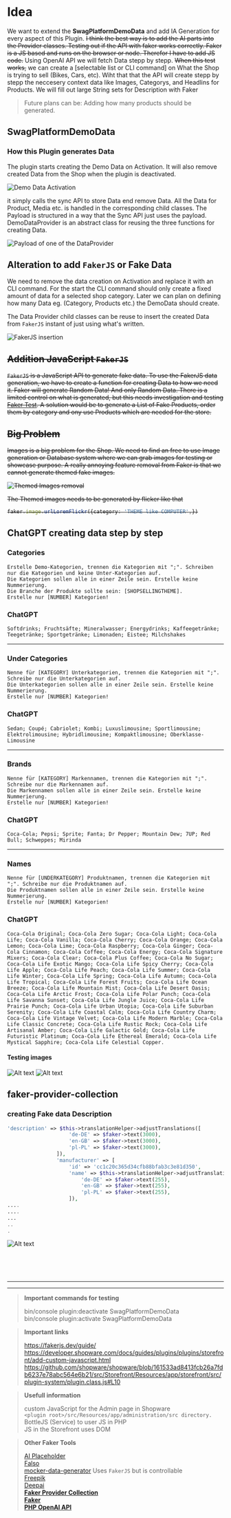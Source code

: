 # Idea

We want to extend the **SwagPlatformDemoData** and add IA Generation for every aspect of this Plugin. 
<strike>I think the best way is to add the AI parts into the Provider classes. Testing out if the API with faker works correctly.
Faker is a JS based and runs on the browser or node. Therefor I have to add JS code.</strike>
Using OpenAI API we will fetch Data stepp by stepp. <strike>When this test works,</strike> we can create a [selectable list or CLI command] on What the Shop is trying to sell (Bikes, Cars, etc). Wiht that that the API will create stepp by stepp the neccesery context data like Images, Categorys, and Headlins for Products. We will fill out large String sets for Description with Faker

> Future plans can be: Adding how many products should be generated.

## SwagPlatformDemoData

### How this Plugin generates Data

The plugin starts creating the Demo Data on Activation. It will also remove created Data from the Shop when the plugin is deactivated.

![Demo Data Activation](image-3.png) 

it simply calls the sync API to store Data end remove Data. All the Data for Product, Media etc. is handled in the corresponding child classes. The Payload is structured in a way that the Sync API just uses the payload. DemoDataProvider is an abstract class for reusing the three functions for creating Data.

![Payload of one of the DataProvider](image-4.png)


## Alteration to add `FakerJS` or Fake Data

We need to remove the data creation on Activation and replace it with an CLI command. For the start the CLI command should only create a fixed amount of data for a selected shop category. Later we can plan on defining how many Data eg. (Category, Products etc.) the DemoData should create.

The Data Provider child classes can be reuse to insert the created Data from `FakerJS` instant of just using what's written.

![FakerJS insertion](image-5.png)

<strike>

## Addition JavaScript `FakerJS` 

`FakerJS` is a JavaScript API to generate fake data. To use the FakerJS data generation, we have to create a function for creating Data to how we need it. Faker will generate Random Data! And only Random Data. There is a limited control on what is generated, but this needs investigation and testing [Faker Test](https://runkit.com/haylan/65702eab4c1a5f0008ab4eaf). A solution would be to generate a List of Fake Products, order them by category and ony use Products which are needed for the store.

## Big Problem

Images is a big problem for the Shop. We need to find an free to use Image generation or Database system where we can grab images for testing or showcase purpose. A really annoying feature removal from Faker is that we cannot generate themed fake images. 

![Themed Images removal](image-6.png)

The Themed images needs to be generated by flicker like that 
```typescript 
faker.image.urlLoremFlickr({category: 'THEME like COMPUTER',})
```

</strike>

## ChatGPT creating data step by step

### Categories
```
Erstelle Demo-Kategorien, trennen die Kategorien mit ";". Schreiben nur die Kategorien und keine Unter-Kategorien auf.
Die Kategorien sollen alle in einer Zeile sein. Erstelle keine Nummerierung.
Die Branche der Produkte sollte sein: [SHOPSELLINGTHEME].
Erstelle nur [NUMBER] Kategorien!
```
### ChatGPT
```
Softdrinks; Fruchtsäfte; Mineralwasser; Energydrinks; Kaffeegetränke; Teegetränke; Sportgetränke; Limonaden; Eistee; Milchshakes

```
---

### Under Categories
```
Nenne für [KATEGORY] Unterkategorien, trennen die Kategorien mit ";". Schreibe nur die Unterkategorien auf.
Die Unterkategorien sollen alle in einer Zeile sein. Erstelle keine Nummerierung.
Erstelle nur [NUMBER] Kategorien!
```
### ChatGPT
```
Sedan; Coupé; Cabriolet; Kombi; Luxuslimousine; Sportlimousine; Elektrolimousine; Hybridlimousine; Kompaktlimousine; Oberklasse-Limousine
```

---

### Brands
```
Nenne für [KATEGORY] Markennamen, trennen die Kategorien mit ";". Schreibe nur die Markennamen auf.
Die Markennamen sollen alle in einer Zeile sein. Erstelle keine Nummerierung.
Erstelle nur [NUMBER] Kategorien!
```
### ChatGPT
```
Coca-Cola; Pepsi; Sprite; Fanta; Dr Pepper; Mountain Dew; 7UP; Red Bull; Schweppes; Mirinda
```

---

### Names
```
Nenne für [UNDERKATEGORY] Produktnamen, trennen die Kategorien mit ";". Schreibe nur die Produktnamen auf.
Die Produktnamen sollen alle in einer Zeile sein. Erstelle keine Nummerierung.
Erstelle nur [NUMBER] Kategorien!
```

### ChatGPT
```
Coca-Cola Original; Coca-Cola Zero Sugar; Coca-Cola Light; Coca-Cola Life; Coca-Cola Vanilla; Coca-Cola Cherry; Coca-Cola Orange; Coca-Cola Lemon; Coca-Cola Lime; Coca-Cola Raspberry; Coca-Cola Ginger; Coca-Cola Cinnamon; Coca-Cola Coffee; Coca-Cola Energy; Coca-Cola Signature Mixers; Coca-Cola Clear; Coca-Cola Plus Coffee; Coca-Cola No Sugar; Coca-Cola Life Exotic Mango; Coca-Cola Life Spicy Cherry; Coca-Cola Life Apple; Coca-Cola Life Peach; Coca-Cola Life Summer; Coca-Cola Life Winter; Coca-Cola Life Spring; Coca-Cola Life Autumn; Coca-Cola Life Tropical; Coca-Cola Life Forest Fruits; Coca-Cola Life Ocean Breeze; Coca-Cola Life Mountain Mist; Coca-Cola Life Desert Oasis; Coca-Cola Life Arctic Frost; Coca-Cola Life Polar Punch; Coca-Cola Life Savanna Sunset; Coca-Cola Life Jungle Juice; Coca-Cola Life Prairie Punch; Coca-Cola Life Urban Utopia; Coca-Cola Life Suburban Serenity; Coca-Cola Life Coastal Calm; Coca-Cola Life Country Charm; Coca-Cola Life Vintage Velvet; Coca-Cola Life Modern Marble; Coca-Cola Life Classic Concrete; Coca-Cola Life Rustic Rock; Coca-Cola Life Artisanal Amber; Coca-Cola Life Galactic Gold; Coca-Cola Life Futuristic Platinum; Coca-Cola Life Ethereal Emerald; Coca-Cola Life Mystical Sapphire; Coca-Cola Life Celestial Copper.
```

#### Testing images
![Alt text](image-7.png) ![Alt text](image-8.png)


## faker-provider-collection

### creating Fake data Description 

```PHP
'description' => $this->translationHelper->adjustTranslations([
                    'de-DE' => $faker->text(3000),
                    'en-GB' => $faker->text(3000),
                    'pl-PL' => $faker->text(3000),
                ]),
                'manufacturer' => [
                    'id' => 'cc1c20c365d34cfb88bfab3c3e81d350',
                    'name' => $this->translationHelper->adjustTranslations([
                        'de-DE' => $faker->text(255),
                        'en-GB' => $faker->text(255),
                        'pl-PL' => $faker->text(255),
                    ]),
....
....
...
..
.
```
![Alt text](image-9.png)




<br><br><br>

---
---

> **Important commands for testing**
>
>bin/console plugin:deactivate SwagPlatformDemoData <br>
>bin/console plugin:activate SwagPlatformDemoData

> **Important links**
>
>https://fakerjs.dev/guide/<br>
>https://developer.shopware.com/docs/guides/plugins/plugins/storefront/add-custom-javascript.html<br>
>https://github.com/shopware/shopware/blob/161533ad8413fcb26a7fdb6237e78abc564e6b21/src/Storefront/Resources/app/storefront/src/plugin-system/plugin.class.js#L10<br>

> **Usefull information**<br>
>
> custom JavaScript for the Admin page in Shopware<br>
>`<plugin root>/src/Resources/app/administration/src directory.`<br>
> BottleJS (Service) to user JS in PHP<br>
> JS in the Storefront uses DOM<br>

> **Other Faker Tools**
>
> [AI Placeholder](https://github.com/terryds/ai-placeholder)<br>
> [Falso](https://ngneat.github.io/falso/)<br>
> [mocker-data-generator](https://github.com/danibram/mocker-data-generator) Uses `FakerJS` but is controllable<br>
> [Freepik](https://www.freepik.com/api)<br>
> [Deepai](https://deepai.org/machine-learning-model/text2img)<br>
> **[Faker Provider Collection](https://github.com/mbezhanov/faker-provider-collection)**<br>
> **[Faker](https://github.com/fakerphp/faker)**<br>
> **[PHP OpenAI API](https://github.com/openai-php/client)**<br>
